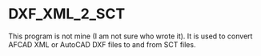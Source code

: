 # DXF_XML_2_SCT
This program is not mine (I am not sure who wrote it). It is used to convert AFCAD XML or AutoCAD DXF files to and from SCT files.
